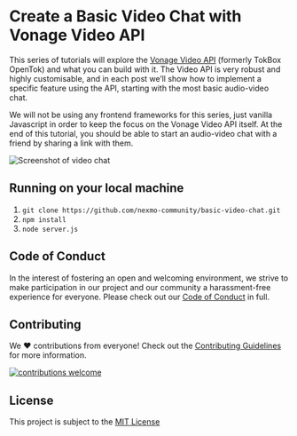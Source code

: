 # Create a Basic Video Chat with Vonage Video API

This series of tutorials will explore the [Vonage Video API](https://tokbox.com/developer/) (formerly TokBox OpenTok) and what you can build with it. The Video API is very robust and highly customisable, and in each post we’ll show how to implement a specific feature using the API, starting with the most basic audio-video chat.

We will not be using any frontend frameworks for this series, just vanilla Javascript in order to keep the focus on the Vonage Video API itself. At the end of this tutorial, you should be able to start an audio-video chat with a friend by sharing a link with them.

![Screenshot of video chat](https://cdn.glitch.com/8d7f31c3-e180-4135-bd7d-e6b41e35144b%2Fapp-02.jpg?v=1584802174063)

## Running on your local machine

1. `git clone https://github.com/nexmo-community/basic-video-chat.git`
2. `npm install`
3. `node server.js`

## Code of Conduct

In the interest of fostering an open and welcoming environment, we strive to make participation in our project and our community a harassment-free experience for everyone. Please check out our [Code of Conduct][coc] in full.

## Contributing

We :heart: contributions from everyone! Check out the [Contributing Guidelines][contributing] for more information.

[![contributions welcome][contribadge]][issues]

## License

This project is subject to the [MIT License][license]

[contribadge]: https://img.shields.io/badge/contributions-welcome-brightgreen.svg?style=flat "Contributions Welcome"

[coc]: CODE_OF_CONDUCT.md "Code of Conduct"
[contributing]: CONTRIBUTING.md "Contributing"
[license]: LICENSE "MIT License"

[issues]: ./../../issues "Issues"
